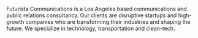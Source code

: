 

Futurista Communications is a Los Angeles based communications and public relations consultancy. Our clients are disruptive startups and high-growth companies who are transforming their industries and shaping the future. We specialize in technology, transportation and clean-tech.
